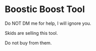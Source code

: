 # Boostic Boost Tool

Do NOT DM me for help, I will ignore you.

Skids are selling this tool.

Do not buy from them.
